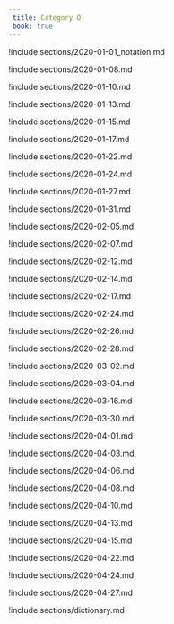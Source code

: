 ```yaml
---
 title: Category O
 book: true
---
```



!include sections/2020-01-01_notation.md

!include sections/2020-01-08.md

!include sections/2020-01-10.md

!include sections/2020-01-13.md

!include sections/2020-01-15.md

!include sections/2020-01-17.md

!include sections/2020-01-22.md

!include sections/2020-01-24.md

!include sections/2020-01-27.md

!include sections/2020-01-31.md

!include sections/2020-02-05.md

!include sections/2020-02-07.md

!include sections/2020-02-12.md

!include sections/2020-02-14.md

!include sections/2020-02-17.md

!include sections/2020-02-24.md

!include sections/2020-02-26.md

!include sections/2020-02-28.md

!include sections/2020-03-02.md

!include sections/2020-03-04.md

!include sections/2020-03-16.md

!include sections/2020-03-30.md

!include sections/2020-04-01.md

!include sections/2020-04-03.md

!include sections/2020-04-06.md

!include sections/2020-04-08.md

!include sections/2020-04-10.md

!include sections/2020-04-13.md

!include sections/2020-04-15.md

!include sections/2020-04-22.md

!include sections/2020-04-24.md

!include sections/2020-04-27.md

!include sections/dictionary.md

